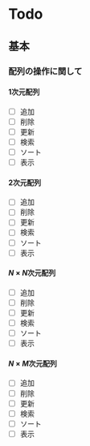 # Todo

## 基本

### 配列の操作に関して

#### $1$次元配列

- [ ] 追加
- [ ] 削除
- [ ] 更新
- [ ] 検索
- [ ] ソート
- [ ] 表示

#### $2$次元配列

- [ ] 追加
- [ ] 削除
- [ ] 更新
- [ ] 検索
- [ ] ソート
- [ ] 表示

#### $N \times N$次元配列

- [ ] 追加
- [ ] 削除
- [ ] 更新
- [ ] 検索
- [ ] ソート
- [ ] 表示

#### $N \times M$次元配列

- [ ] 追加
- [ ] 削除
- [ ] 更新
- [ ] 検索
- [ ] ソート
- [ ] 表示
